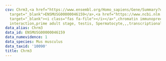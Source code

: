 ```yaml
---
csv: Chrm3,<a href="https://www.ensembl.org/Homo_sapiens/Gene/Summary?db=core;g=ENSMUSG00000046159"
  target="_blank">ENSMUSG00000046159</a>,<a href="https://www.ncbi.nlm.nih.gov/pubmed/25450459"
  target="_blank"><i class="fas fa-file"></i></a>",chromatin immunoprecipitation assay,direct
  interaction,prime adult stage, testis, Spermatocyte,,,transcriptional regulation,
data_alias: Chrm3
data_id: ENSMUSG00000046159
data_numevidence: 1
data_species: Mus musculus
data_taxid: '10090'
title: Chrm3
---
```

